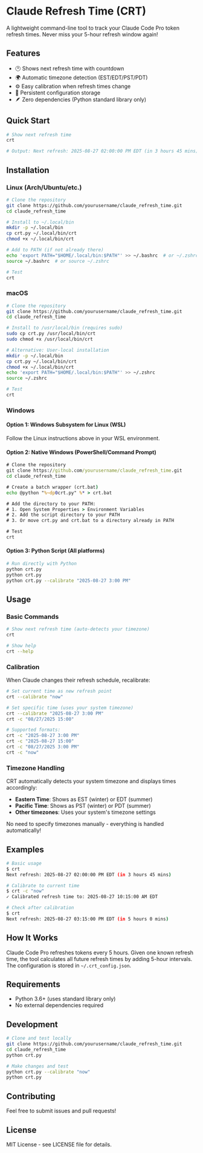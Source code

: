 # Claude Refresh Time (CRT)

A lightweight command-line tool to track your Claude Code Pro token refresh times. Never miss your 5-hour refresh window again!

## Features

- 🕐 Shows next refresh time with countdown
- 🌍 Automatic timezone detection (EST/EDT/PST/PDT)
- ⚙️ Easy calibration when refresh times change
- 💾 Persistent configuration storage
- 🪶 Zero dependencies (Python standard library only)

## Quick Start

```bash
# Show next refresh time
crt

# Output: Next refresh: 2025-08-27 02:00:00 PM EDT (in 3 hours 45 mins)
```

## Installation

### Linux (Arch/Ubuntu/etc.)

```bash
# Clone the repository
git clone https://github.com/yourusername/claude_refresh_time.git
cd claude_refresh_time

# Install to ~/.local/bin
mkdir -p ~/.local/bin
cp crt.py ~/.local/bin/crt
chmod +x ~/.local/bin/crt

# Add to PATH (if not already there)
echo 'export PATH="$HOME/.local/bin:$PATH"' >> ~/.bashrc  # or ~/.zshrc
source ~/.bashrc  # or source ~/.zshrc

# Test
crt
```

### macOS

```bash
# Clone the repository
git clone https://github.com/yourusername/claude_refresh_time.git
cd claude_refresh_time

# Install to /usr/local/bin (requires sudo)
sudo cp crt.py /usr/local/bin/crt
sudo chmod +x /usr/local/bin/crt

# Alternative: User-local installation
mkdir -p ~/.local/bin
cp crt.py ~/.local/bin/crt
chmod +x ~/.local/bin/crt
echo 'export PATH="$HOME/.local/bin:$PATH"' >> ~/.zshrc
source ~/.zshrc

# Test
crt
```

### Windows

#### Option 1: Windows Subsystem for Linux (WSL)
Follow the Linux instructions above in your WSL environment.

#### Option 2: Native Windows (PowerShell/Command Prompt)
```cmd
# Clone the repository
git clone https://github.com/yourusername/claude_refresh_time.git
cd claude_refresh_time

# Create a batch wrapper (crt.bat)
echo @python "%~dp0crt.py" %* > crt.bat

# Add the directory to your PATH:
# 1. Open System Properties > Environment Variables
# 2. Add the script directory to your PATH
# 3. Or move crt.py and crt.bat to a directory already in PATH

# Test
crt
```

#### Option 3: Python Script (All platforms)
```bash
# Run directly with Python
python crt.py
python crt.py
python crt.py --calibrate "2025-08-27 3:00 PM"
```

## Usage

### Basic Commands
```bash
# Show next refresh time (auto-detects your timezone)
crt

# Show help
crt --help
```

### Calibration
When Claude changes their refresh schedule, recalibrate:

```bash
# Set current time as new refresh point
crt --calibrate "now"

# Set specific time (uses your system timezone)
crt --calibrate "2025-08-27 3:00 PM"
crt -c "08/27/2025 15:00"

# Supported formats:
crt -c "2025-08-27 3:00 PM"
crt -c "2025-08-27 15:00"  
crt -c "08/27/2025 3:00 PM"
crt -c "now"
```

### Timezone Handling
CRT automatically detects your system timezone and displays times accordingly:
- **Eastern Time**: Shows as EST (winter) or EDT (summer)
- **Pacific Time**: Shows as PST (winter) or PDT (summer)  
- **Other timezones**: Uses your system's timezone settings

No need to specify timezones manually - everything is handled automatically!

## Examples

```bash
# Basic usage
$ crt
Next refresh: 2025-08-27 02:00:00 PM EDT (in 3 hours 45 mins)

# Calibrate to current time
$ crt -c "now"
✓ Calibrated refresh time to: 2025-08-27 10:15:00 AM EDT

# Check after calibration
$ crt
Next refresh: 2025-08-27 03:15:00 PM EDT (in 5 hours 0 mins)
```

## How It Works

Claude Code Pro refreshes tokens every 5 hours. Given one known refresh time, the tool calculates all future refresh times by adding 5-hour intervals. The configuration is stored in `~/.crt_config.json`.

## Requirements

- Python 3.6+ (uses standard library only)
- No external dependencies required

## Development

```bash
# Clone and test locally
git clone https://github.com/yourusername/claude_refresh_time.git
cd claude_refresh_time
python crt.py

# Make changes and test
python crt.py --calibrate "now"
python crt.py
```

## Contributing

Feel free to submit issues and pull requests!

## License

MIT License - see LICENSE file for details.